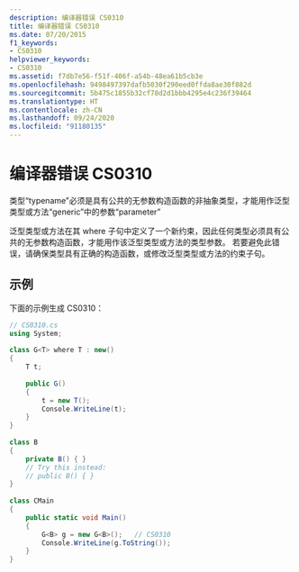 ```yaml
---
description: 编译器错误 CS0310
title: 编译器错误 CS0310
ms.date: 07/20/2015
f1_keywords:
- CS0310
helpviewer_keywords:
- CS0310
ms.assetid: f7db7e56-f51f-406f-a54b-48ea61b5cb3e
ms.openlocfilehash: 9498497397dafb5030f290eed0ffda8ae30f882d
ms.sourcegitcommit: 5b475c1855b32cf78d2d1bbb4295e4c236f39464
ms.translationtype: HT
ms.contentlocale: zh-CN
ms.lasthandoff: 09/24/2020
ms.locfileid: "91180135"
---
```

# <a name="compiler-error-cs0310"></a>编译器错误 CS0310

类型“typename”必须是具有公共的无参数构造函数的非抽象类型，才能用作泛型类型或方法“generic”中的参数“parameter”  
  
 泛型类型或方法在其 where 子句中定义了一个新约束，因此任何类型必须具有公共的无参数构造函数，才能用作该泛型类型或方法的类型参数。 若要避免此错误，请确保类型具有正确的构造函数，或修改泛型类型或方法的约束子句。  
  
## <a name="example"></a>示例  

 下面的示例生成 CS0310：  
  
```csharp  
// CS0310.cs  
using System;  
  
class G<T> where T : new()  
{  
    T t;  
  
    public G()  
    {  
        t = new T();  
        Console.WriteLine(t);  
    }  
}  
  
class B  
{  
    private B() { }  
    // Try this instead:  
    // public B() { }  
}  
  
class CMain  
{  
    public static void Main()  
    {  
        G<B> g = new G<B>();   // CS0310  
        Console.WriteLine(g.ToString());  
    }  
}  
```
